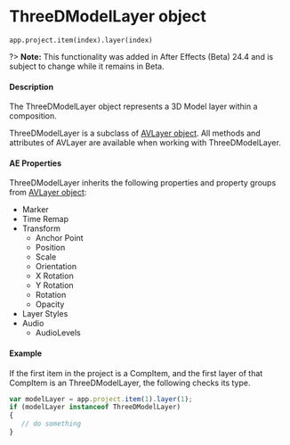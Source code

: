 # ThreeDModelLayer object

`app.project.item(index).layer(index)`

?> **Note:** This functionality was added in After Effects (Beta) 24.4 and is subject to change while it remains in Beta.

#### Description

The ThreeDModelLayer object represents a 3D Model layer within a composition.

ThreeDModelLayer is a subclass of [AVLayer object](avlayer.md#avlayer). All methods and attributes of AVLayer are available when working with ThreeDModelLayer.

#### AE Properties

ThreeDModelLayer inherits the following properties and property groups from [AVLayer object](avlayer.md#avlayer):

- Marker
- Time Remap
- Transform
  - Anchor Point
  - Position
  - Scale
  - Orientation
  - X Rotation
  - Y Rotation
  - Rotation
  - Opacity
- Layer Styles
- Audio
  - AudioLevels

#### Example

If the first item in the project is a CompItem, and the first layer of that CompItem is an ThreeDModelLayer, the following checks its type.

```javascript
var modelLayer = app.project.item(1).layer(1);
if (modelLayer instanceof ThreeDModelLayer)
{
   // do something
}
```
